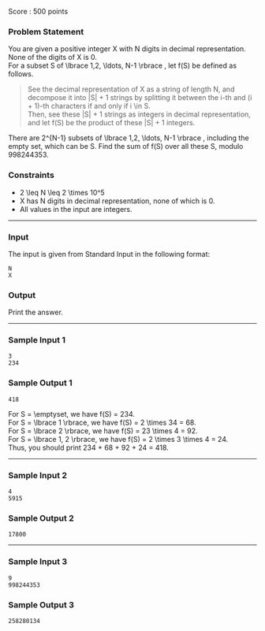 Score : 500 points

### Problem Statement

You are given a positive integer X with N digits in decimal representation. None of the digits of X is 0.  
For a subset S of \lbrace 1,2, \ldots, N-1 \rbrace , let f(S) be defined as follows.

> See the decimal representation of X as a string of length N, and decompose it into |S| + 1 strings by splitting it between the i-th and (i + 1)-th characters if and only if i \in S.  
> Then, see these |S| + 1 strings as integers in decimal representation, and let f(S) be the product of these |S| + 1 integers.

There are 2^{N-1} subsets of \lbrace 1,2, \ldots, N-1 \rbrace , including the empty set, which can be S. Find the sum of f(S) over all these S, modulo 998244353.

### Constraints

* 2 \leq N \leq 2 \times 10^5
* X has N digits in decimal representation, none of which is 0.
* All values in the input are integers.

---

### Input

The input is given from Standard Input in the following format:

```
N
X
```

### Output

Print the answer.

---

### Sample Input 1

```
3
234
```

### Sample Output 1

```
418
```

For S = \emptyset, we have f(S) = 234.  
For S = \lbrace 1 \rbrace, we have f(S) = 2 \times 34 = 68.  
For S = \lbrace 2 \rbrace, we have f(S) = 23 \times 4 = 92.  
For S = \lbrace 1, 2 \rbrace, we have f(S) = 2 \times 3 \times 4 = 24.  
Thus, you should print 234 + 68 + 92 + 24 = 418.

---

### Sample Input 2

```
4
5915
```

### Sample Output 2

```
17800
```

---

### Sample Input 3

```
9
998244353
```

### Sample Output 3

```
258280134
```
